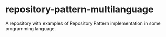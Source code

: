 # repository-pattern-multilanguage
A repository with examples of Repository Pattern implementation in some programming language.

